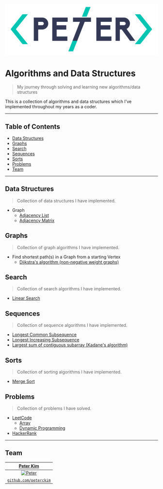 <a href="http://peterckim.com"><img src="assets/logo.png" title="Peter Kim" alt="Peter Kim"></a>

# Algorithms and Data Structures

> My journey through solving and learning new algorithms/data structures

This is a collection of algorithms and data structures which I've implemented throughout my years as a coder.

---

## Table of Contents

- [Data Structures](#data-structures)
- [Graphs](#graphs)
- [Search](#search)
- [Sequences](#sequences)
- [Sorts](#sorts)
- [Problems](#problems)
- [Team](#team)

---

## Data Structures

> Collection of data structures I have implemented.

* Graph
    - [Adjacency List](src/data_structures/GraphAdjList.java)
    - [Adjacency Matrix](src/data_structures/GraphAdjMatrix.java)


## Graphs

> Collection of graph algorithms I have implemented.

* Find shortest path(s) in a Graph from a starting Vertex
    - [Dijkstra's algorithm (non-negative weight graphs)](src/graph/Dijkstra.java)


## Search

> Collection of search algorithms I have implemented.

* [Linear Search](src/search/LinearSearch.java)


## Sequences

> Collection of sequence algorithms I have implemented.

* [Longest Common Subsequence](src/sequences/LongestCommonSubsequence.java)
* [Longest Increasing Subsequence](src/sequences/LongestIncreasingSubsequence.java)
* [Largest sum of contiguous subarray (Kadane's algorithm)](src/sequences/Kadanes.java)


## Sorts

> Collection of sorting algorithms I have implemented.

* [Merge Sort](src/sorts/MergeSort.java)


## Problems

> Collection of problems I have solved.

* [LeetCode](src/problems/leetcode)
    - [Array](src/problems/leetcode/Array.java)
    - [Dynamic Programming](src/problems/leetcode/DynamicProgramming.java)
* [HackerRank](src/problems/HackerRank.java)

---

## Team

|                   <a href="http://peterckim.com" target="_blank">**Peter Kim**</a>                   |
| :--------------------------------------------------------------------------------------------------: |
| [![Peter](https://avatars1.githubusercontent.com/u/24737634?v=3&s=200)](http://github.com/peterckim) |
|           <a href="http://github.com/peterckim" target="_blank">`github.com/peterckim`</a>           |
